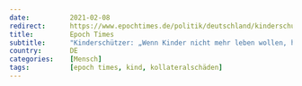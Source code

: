 ```yaml
---
date:          2021-02-08
redirect:      https://www.epochtimes.de/politik/deutschland/kinderschuetzer-wenn-kinder-nicht-mehr-leben-wollen-haben-wir-als-gesellschaft-versagt-a3443221.html
title:         Epoch Times
subtitle:      "Kinderschützer: „Wenn Kinder nicht mehr leben wollen, haben wir als Gesellschaft versagt“"
country:       DE
categories:    [Mensch]
tags:          [epoch times, kind, kollateralschäden]
---
```

